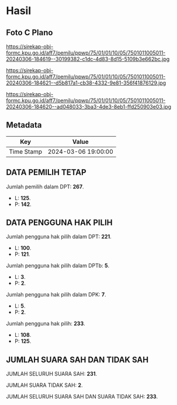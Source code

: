 # Hasil

## Foto C Plano

https://sirekap-obj-formc.kpu.go.id/aff7/pemilu/ppwp/75/01/01/10/05/7501011005011-20240306-184619--30199382-c1dc-4d83-8d15-5109b3e662bc.jpg

https://sirekap-obj-formc.kpu.go.id/aff7/pemilu/ppwp/75/01/01/10/05/7501011005011-20240306-184621--d5b817a1-cb38-4332-9e81-356f41876129.jpg

https://sirekap-obj-formc.kpu.go.id/aff7/pemilu/ppwp/75/01/01/10/05/7501011005011-20240306-184620--ad048033-3ba3-4de3-8eb1-ffd250903e03.jpg


## Metadata

| Key        | Value               |
| ---------- | ------------------- |
| Time Stamp | 2024-03-06 19:00:00 |


## DATA PEMILIH TETAP

Jumlah pemilih dalam DPT: **267**.
 * L: **125**.
 * P: **142**.

## DATA PENGGUNA HAK PILIH

Jumlah pengguna hak pilih dalam DPT: **221**.
 * L: **100**.
 * P: **121**.

Jumlah pengguna hak pilih dalam DPTb: **5**.
 * L: **3**.
 * P: **2**.

Jumlah pengguna hak pilih dalam DPK: **7**.
 * L: **5**.
 * P: **2**.

Jumlah pengguna hak pilih: **233**.
 * L: **108**.
 * P: **125**.

## JUMLAH SUARA SAH DAN TIDAK SAH

JUMLAH SELURUH SUARA SAH: **231**.

JUMLAH SUARA TIDAK SAH: **2**.

JUMLAH SELURUH SUARA SAH DAN SUARA TIDAK SAH: **233**.


